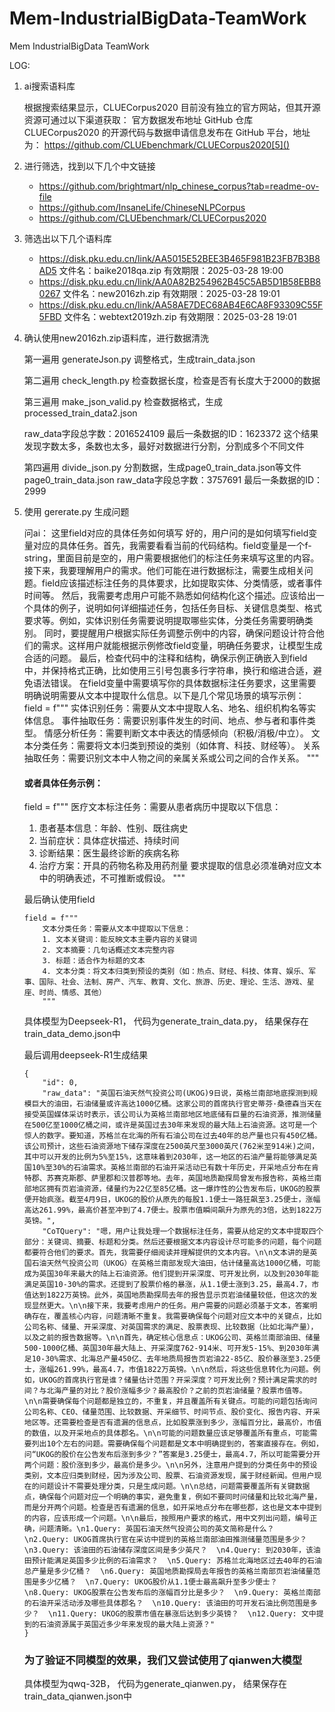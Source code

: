 # Mem-IndustrialBigData-TeamWork
Mem IndustrialBigData TeamWork

LOG:

1. ai搜索语料库

    根据搜索结果显示，CLUECorpus2020 目前没有独立的官方网站，但其开源资源可通过以下渠道获取：
    官方数据发布地址
    GitHub 仓库
    CLUECorpus2020 的开源代码与数据申请信息发布在 GitHub 平台，地址为：
    https://github.com/CLUEbenchmark/CLUECorpus2020[5]()

2. 进行筛选，找到以下几个中文链接
    * https://github.com/brightmart/nlp_chinese_corpus?tab=readme-ov-file
    * https://github.com/InsaneLife/ChineseNLPCorpus
    * https://github.com/CLUEbenchmark/CLUECorpus2020

3. 筛选出以下几个语料库
    * https://disk.pku.edu.cn/link/AA5015E52BEE3B465F981B23FB7B3B8AD5
    文件名：baike2018qa.zip
    有效期限：2025-03-28 19:00
    * https://disk.pku.edu.cn/link/AA0A82B254962B45C5AB5D1B58EBB80267
    文件名：new2016zh.zip
    有效期限：2025-03-28 19:01
    * https://disk.pku.edu.cn/link/AA58AE7DEC68AB4E6CA8F93309C55F5FBD
    文件名：webtext2019zh.zip
    有效期限：2025-03-28 19:01

4. 确认使用new2016zh.zip语料库，进行数据清洗

    第一遍用 generateJson.py 调整格式，生成train_data.json

    第二遍用 check_length.py 检查数据长度，检查是否有长度大于2000的数据

    第三遍用 make_json_valid.py 检查数据格式，生成processed_train_data2.json

    raw_data字段总字数：2016524109
    最后一条数据的ID：1623372
    这个结果发现字数太多，条数也太多，最好对数据进行分割，分割成多个不同文件

    第四遍用 divide_json.py 分割数据，生成page0_train_data.json等文件
    page0_train_data.json
    raw_data字段总字数：3757691
    最后一条数据的ID：2999


5. 使用 gererate.py 生成问题

    问ai：
    这里field对应的具体任务如何填写
    <think>
    好的，用户问的是如何填写field变量对应的具体任务。首先，我需要看看当前的代码结构。field变量是一个f-string，里面目前是空的，用户需要根据他们的标注任务来填写这里的内容。
    接下来，我要理解用户的需求。他们可能在进行数据标注，需要生成相关问题。field应该描述标注任务的具体要求，比如提取实体、分类情感，或者事件时间等。
    然后，我需要考虑用户可能不熟悉如何结构化这个描述。应该给出一个具体的例子，说明如何详细描述任务，包括任务目标、关键信息类型、格式要求等。例如，实体识别任务需要说明提取哪些实体，分类任务需要明确类别。
    同时，要提醒用户根据实际任务调整示例中的内容，确保问题设计符合他们的需求。这样用户就能根据示例修改field变量，明确任务要求，让模型生成合适的问题。
    最后，检查代码中的注释和结构，确保示例正确嵌入到field中，并保持格式正确，比如使用三引号包裹多行字符串，换行和缩进合适，避免语法错误。
    </think>
    在field变量中需要填写你的具体数据标注任务要求，这里需要明确说明需要从文本中提取什么信息。以下是几个常见场景的填写示例：
    field = f"""
    实体识别任务：需要从文本中提取人名、地名、组织机构名等实体信息。
    事件抽取任务：需要识别事件发生的时间、地点、参与者和事件类型。
    情感分析任务：需要判断文本中表达的情感倾向（积极/消极/中立）。
    文本分类任务：需要将文本归类到预设的类别（如体育、科技、财经等）。
    关系抽取任务：需要识别文本中人物之间的亲属关系或公司之间的合作关系。
    """

    #### 或者具体任务示例：
    field = f"""
    医疗文本标注任务：需要从患者病历中提取以下信息：
    1. 患者基本信息：年龄、性别、既往病史
    2. 当前症状：具体症状描述、持续时间
    3. 诊断结果：医生最终诊断的疾病名称
    4. 治疗方案：开具的药物名称及用药剂量
    要求提取的信息必须准确对应文本中的明确表述，不可推断或假设。
    """

    最后确认使用field
    ```
    field = f"""
        文本分类任务：需要从文本中提取以下信息：
        1. 文本关键词：能反映文本主要内容的关键词
        2. 文本摘要：几句话概述文本完整内容
        3. 标题：适合作为标题的文本
        4. 文本分类：将文本归类到预设的类别（如：热点、财经、科技、体育、娱乐、军事、国际、社会、法制、房产、汽车、教育、文化、旅游、历史、理论、生活、游戏、星座、时尚、情感、其他）
        """
    ```

    具体模型为Deepseek-R1，
    代码为generate_train_data.py，
    结果保存在train_data_demo.json中

    最后调用deepseek-R1生成结果
    ```
    {
        "id": 0,
        "raw_data": "英国石油天然气投资公司(UKOG)9日说，英格兰南部地底探测到规模巨大的油田，石油储量或许高达1000亿桶。这家公司的首席执行官史蒂芬·桑德森当天在接受英国媒体采访时表示，该公司认为英格兰南部地区地底储有巨量的石油资源，推测储量在500亿至1000亿桶之间，或许是英国过去30年来发现的最大陆上石油资源。这可是一个惊人的数字。要知道，苏格兰在北海的所有石油公司在过去40年的总产量也只有450亿桶。该公司预计，这些石油资源地下储存深度在2500英尺至3000英尺(762米至914米)之间，其中可以开发的比例为5%至15%，这意味着到2030年，这一地区的石油产量将能够满足英国10%至30%的石油需求。英格兰南部的石油开采活动已有数十年历史，开采地点分布在肯特郡、苏赛克斯郡、萨里郡和汉普郡等地。去年，英国地质勘探局曾发布报告称，英格兰南部地区拥有页岩油资源，储量约为22亿至85亿桶。这一爆炸性的公告发布后，UKOG的股票便开始疯涨。截至4月9日，UKOG的股价从原先的每股1.1便士一路狂飙至3.25便士，涨幅高达261.99%，最高价甚至冲到了4.7便士。股票市值瞬间飙升为原先的3倍，达到1822万英镑。",
        "CoTQuery": "嗯，用户让我处理一个数据标注任务，需要从给定的文本中提取四个部分：关键词、摘要、标题和分类。然后还要根据文本内容设计尽可能多的问题，每个问题都要符合他们的要求。首先，我需要仔细阅读并理解提供的文本内容。\n\n文本讲的是英国石油天然气投资公司（UKOG）在英格兰南部发现大油田，估计储量高达1000亿桶，可能成为英国30年来最大的陆上石油资源。他们提到开采深度、可开发比例，以及到2030年能满足英国10-30%的需求。还提到了股票价格的暴涨，从1.1便士涨到3.25，最高4.7，市值达到1822万英镑。此外，英国地质勘探局去年的报告显示页岩油储量较低，但这次的发现显然更大。\n\n接下来，我要考虑用户的任务。用户需要的问题必须基于文本，答案明确存在，覆盖核心内容，问题清晰不重复。我需要确保每个问题对应文本中的关键点，比如公司名称、储量、开采深度、对英国需求的满足、股票表现、比较数据（比如北海产量），以及之前的报告数据等。\n\n首先，确定核心信息点：UKOG公司、英格兰南部油田、储量500-1000亿桶、英国30年最大陆上、开采深度762-914米、可开发5-15%、到2030年满足10-30%需求、北海总产量450亿、去年地质局报告页岩油22-85亿、股价暴涨至3.25便士，涨幅261.99%，最高4.7，市值1822万英镑。\n\n然后，将这些信息转化为问题。例如，UKOG的首席执行官是谁？储量估计范围？开采深度？可开发比例？预计满足需求的时间？与北海产量的对比？股价涨幅多少？最高股价？之前的页岩油储量？股票市值等。\n\n需要确保每个问题都是独立的，不重复，并且覆盖所有关键点。可能的问题包括询问公司名称、CEO、储量范围、比较数据、开采细节、时间节点、股价变化、报告内容、开采地区等。还需要检查是否有遗漏的信息点，比如股票涨到多少，涨幅百分比，最高价，市值的数值，以及开采地点的具体郡名。\n\n可能的问题数量应该足够覆盖所有重点，可能需要列出10个左右的问题。需要确保每个问题都是文本中明确提到的，答案直接存在。例如，问“UKOG的股价在公告发布后涨到多少？”答案是3.25便士，最高4.7，所以可能需要分开两个问题：股价涨到多少，最高价是多少。\n\n另外，注意用户提到的分类任务中的预设类别，文本应归类到财经，因为涉及公司、股票、石油资源发现，属于财经新闻。但用户现在的问题设计不需要处理分类，只是生成问题。\n\n总结，问题需要覆盖所有关键数据点，确保每个问题对应一个明确的事实，避免重复，例如不要同时问储量和比较北海产量，而是分开两个问题。检查是否有遗漏的信息，如开采地点分布在哪些郡，这也是文本中提到的内容，应该形成一个问题。\n\n最后，按照用户要求的格式，用中文列出问题，编号正确，问题清晰。\n1.Query: 英国石油天然气投资公司的英文简称是什么？  \n2.Query: UKOG首席执行官在采访中提到的英格兰南部油田推测储量范围是多少？  \n3.Query: 该油田的石油储存深度区间是多少英尺？  \n4.Query: 到2030年，该油田预计能满足英国多少比例的石油需求？  \n5.Query: 苏格兰北海地区过去40年的石油总产量是多少亿桶？  \n6.Query: 英国地质勘探局去年报告的英格兰南部页岩油储量范围是多少亿桶？  \n7.Query: UKOG股价从1.1便士最高飙升至多少便士？  \n8.Query: UKOG股票在公告发布后的涨幅百分比是多少？  \n9.Query: 英格兰南部的石油开采活动涉及哪些具体郡名？  \n10.Query: 该油田的可开发石油比例范围是多少？  \n11.Query: UKOG的股票市值在暴涨后达到多少英镑？  \n12.Query: 文中提到的石油资源属于英国近多少年来发现的最大陆上资源？"
    }
    ```

    ### 为了验证不同模型的效果，我们又尝试使用了qianwen大模型

    具体模型为qwq-32B，
    代码为generate_qianwen.py，
    结果保存在train_data_qianwen.json中